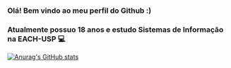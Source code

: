 ### Olá! Bem vindo ao meu perfil do Github :)

### Atualmente possuo 18 anos e estudo Sistemas de Informação na EACH-USP 💻

[![Anurag's GitHub stats](https://github-readme-stats.vercel.app/api?username=guga7895)](https://github.com/anuraghazra/github-readme-stats)

<!--
**guga7895/guga7895** is a ✨ _special_ ✨ repository because its `README.md` (this file) appears on your GitHub profile.

Here are some ideas to get you started:

- 🔭 I’m currently working on ...
- 🌱 I’m currently learning ...
- 👯 I’m looking to collaborate on ...
- 🤔 I’m looking for help with ...
- 💬 Ask me about ...
- 📫 How to reach me: ...
- 😄 Pronouns: ...
- ⚡ Fun fact: ...
-->
